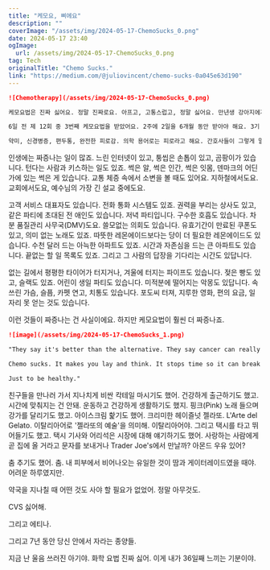 ```yaml
---
title: "케모요, 삐에요"
description: ""
coverImage: "/assets/img/2024-05-17-ChemoSucks_0.png"
date: 2024-05-17 23:40
ogImage: 
  url: /assets/img/2024-05-17-ChemoSucks_0.png
tag: Tech
originalTitle: "Chemo Sucks."
link: "https://medium.com/@juliovincent/chemo-sucks-0a045e63d190"
---
```



```md
![Chemotherapy](/assets/img/2024-05-17-ChemoSucks_0.png)

케모요법은 진짜 싫어요. 정말 진짜로요. 아프고, 고통스럽고, 정말 싫어요. 만년생 강아지에게 소년과 같이 싫어요. 소년들은 진짜 역겹죠. 과제나 비트를 싫어하는 10살 아이보다 더 싫어요. 으엉! 진짜 미련해요! 여자가아닌 10대들이 핸드폰을 부적당하게 가져가서 부엌 서랍장에 넣어두는 것을 싫어하는 것보다 더 싫어요. 삶은 어렵죠. 진짜 싫어요.

6일 전 제 12회 중 3번째 케모요법을 받았어요. 2주에 2일을 6개월 동안 받아야 해요. 3기 대장암을 치료하기 위해서요. 7인치 종양과 5개의 악성 림프절을 발견했어요. 많은 숫자들이에요. 숫자들은 싫지 않아요. 하지만 케모 요법은 진짜 싫어요. 네, 그렇죠. 실례하지만 진짜로 싫어요. 46살의 남자인데 이제 낑낑대는 애로 변했어요.

약미, 신경병증, 편두통, 완전한 피로감. 의학 용어로는 피로라고 해요. 간호사들이 그렇게 말하죠. 무력감이라고 하지 않는 거예요. 발음을 고치면 거만한 사람처럼 들릴 수도 있어요. 먹거나 마시는 모든 것이 아주 작은 금속 조각처럼 맛이 나요. 알루미늄 호일을 씹는 느낌이에요. 레이노즈 랩을 씹는 것처럼요. 스칸듐이나 란타넘이나 세륨을 삼키는 느낌이에요. 금속들을 검색했어요.
```

<div class="content-ad"></div>

인생에는 짜증나는 일이 많죠. 느린 인터넷이 있고, 퉁씹은 손톱이 있고, 곰팡이가 있습니다. 턴다는 사람과 키스하는 일도 있죠. 썩은 알, 썩은 인간, 썩은 잇몸, 덴마크의 어딘가에 있는 썩은 게 있습니다. 교통 체증 속에서 소변을 볼 때도 있어요. 지하철에서도요. 교회에서도요, 예수님의 가장 긴 설교 중에도요.

고객 서비스 대표자도 있습니다. 전화 통화 시스템도 있죠. 권력을 부리는 상사도 있고, 같은 파티에 초대된 전 애인도 있습니다. 저녁 파티입니다. 구수한 호흡도 있습니다. 차분 품질관리 사무국(DMV)도요. 쓸모없는 의회도 있습니다. 유효기간이 만료된 쿠폰도 있고, 의미 없는 노래도 있죠. 따뜻한 레몬에이드보다는 당이 더 필요한 레몬에이드도 있습니다. 수천 달러 드는 아늑한 아파트도 있죠. 시간과 자존심을 드는 큰 아파트도 있습니다. 끝없는 할 일 목록도 있죠. 그리고 그 사람의 답장을 기다리는 시간도 있답니다.

없는 길에서 평평한 타이어가 터지거나, 겨울에 터지는 파이프도 있습니다. 젖은 빵도 있고, 슬랙도 있죠. 어린이 생일 파티도 있습니다. 미적분에 떨어지는 악몽도 있답니다. 속쓰린 가슴, 슬픔, 카펫 연고, 치통도 있습니다. 포도씨 터져, 지루한 영화, 편의 요금, 일자리 못 얻는 것도 있습니다.

이런 것들이 짜증나는 건 사실이에요. 하지만 케모요법이 훨씬 더 짜증나죠.

<div class="content-ad"></div>

```markdown
![image](/assets/img/2024-05-17-ChemoSucks_1.png)

"They say it's better than the alternative. They say cancer can really be a gift if you choose to see it that way. They say 'This too shall pass.' Shut up. 'It's temporary.' It feels eternal. 'This is how you heal.' This is monstrous. 'You're 25% through it.' You're not full of poison. 'You get to ring the bell in five more months.' Do I, Nurse Nicole?

Chemo sucks. It makes you lay and think. It stops time so it can break you. Why was I so convinced I was invincible? How could I not have known how good I had it? Did I really not understand how lucky I was to be healthy? How can I feel this bad and be a cliché?

Just to be healthy."
```

<div class="content-ad"></div>

친구들을 만나러 가서 지나치게 비싼 칵테일 마시기도 했어. 건강하게 출근하기도 했고. 시간에 맞춰지는 건 안돼. 운동하고 건강하게 생활하기도 했지. 핑크(Pink) 노래 들으며 강가를 달리기도 했고. 아이스크림 핥기도 했어. 크리미한 헤이즐넛 젤라또. L'Arte del Gelato. 이탈리아어로 '젤라또의 예술'을 의미해. 이탈리아어야. 그리고 택시를 타고 뛰어들기도 했고. 택시 기사와 어리석은 시장에 대해 얘기하기도 했어. 사랑하는 사람에게 곧 집에 올 거라고 문자를 보내거나 Trader Joe's에서 만날까? 아몬드 우유 있어?

춤 추기도 했어. 춤. 내 피부에서 비어나오는 유일한 것이 땀과 게이터레이드였을 때야. 어려운 하루였지만.

약국을 지나칠 때 어떤 것도 사야 할 필요가 없었어. 정말 아무것도.

CVS 싫어해.

<div class="content-ad"></div>

그리고 에티나.

그리고 7년 동안 당신 안에서 자라는 종양들.

지금 난 울음 쓰러진 아기야. 화학 요법 진짜 싫어. 이게 내가 36일째 느끼는 기분이야.